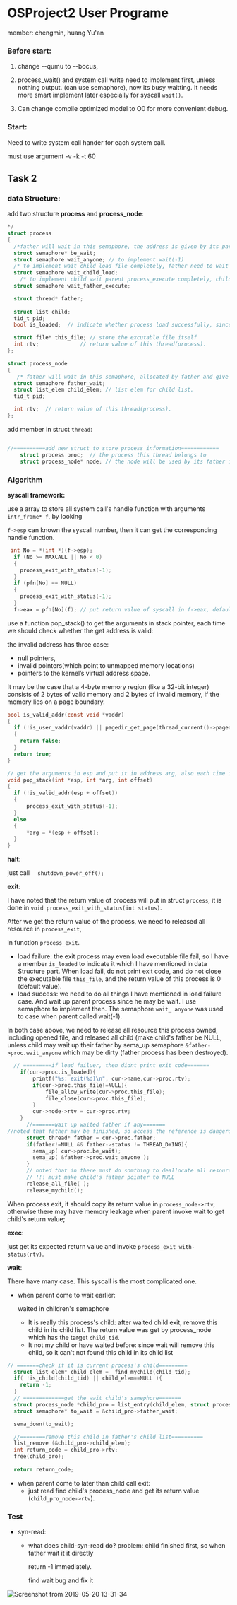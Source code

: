 # OSProject2 User Programe
member: chengmin, huang Yu'an

### Before start:
1. change --qumu to --bocus,

2. process_wait() and system call write need to implement first, unless nothing output. (can use semaphore), now its busy waitting. It needs more smart implement later especially for syscall `wait()`. 

3. Can change compile optimized model to O0 for more convenient debug.

### Start:

Need to write system call hander for each system call.

must use argument -v -k -t 60

## Task 2

### data Structure:

add two structure **process** and **process_node**:

```c
*/
struct process
{
  /*father will wait in this semaphore, the address is given by its parent*/
  struct semaphore* be_wait;
  struct semaphore wait_anyone; // to implement wait(-1)
  /* to implement wait child load file completely, father need to wait child process loaded completely */
  struct semaphore wait_child_load;
    /* to implement child wait parent process_execute completely, child need to wait father process process_execute completely*/
  struct semaphore wait_father_execute;

  struct thread* father;
  
  struct list child;
  tid_t pid;
  bool is_loaded;  // indicate whether process load successfully, since execuable file may not found or have error

  struct file* this_file; // store the excutable file itself
  int rtv;             // return value of this thread(process).
};

```

```c
struct process_node
{
   /* father will wait in this semaphore, allocated by father and give the poiner to child */
  struct semaphore father_wait; 
  struct list_elem child_elem; // list elem for child list.
  tid_t pid;

  int rtv;  // return value of this thread(process).
};

```

add member in struct  `thread`:

```c

//==========add new struct to store process information============
    struct process proc;  // the process this thread belongs to
    struct process_node* node; // the node will be used by its father in its child list
```



### Algorithm

**syscall framework:**

use a array to store all system call's handle function with arguments `intr_frame* f`,  by looking 

`f->esp` can known the syscall number, then it can get the corresponding handle function.

```c
 int No = *(int *)(f->esp);
  if (No >= MAXCALL || No < 0)
  {
    process_exit_with_status(-1);
  }
  if (pfn[No] == NULL)
  {
    process_exit_with_status(-1);
  }
  f->eax = pfn[No](f); // put return value of syscall in f->eax, default return value is 0
```

use a function pop_stack() to get the arguments in stack pointer, each time we should check whether the get address is valid:

the invalid address has three case:

- null pointers,
- invalid pointers(which point to unmapped memory locations)
-  pointers to the kernel’s virtual address space. 

It may be the case that a 4-byte memory region (like a 32-bit integer) consists of 2 bytes of valid memory and 2 bytes of invalid memory, if the memory lies on a page boundary.

```c
bool is_valid_addr(const void *vaddr)
{
  if (!is_user_vaddr(vaddr) || pagedir_get_page(thread_current()->pagedir, vaddr) == NULL)
  {
    return false;
  }
  return true;
}

// get the arguments in esp and put it in address arg, also each time invoke it need to check if address is valid
void pop_stack(int *esp, int *arg, int offset)
{
  if (!is_valid_addr(esp + offset))
  {
      process_exit_with_status(-1);
  }
  else
  {
      *arg = *(esp + offset);
  }
}

```



**halt**:

just call `  shutdown_power_off();`

**exit**:

I have noted that the return value of process will put in struct `process`, it is done in `void process_exit_with_status(int status)`.

After we get the return value of  the process, we need to released all resource in `process_exit`, 

in function `process_exit`.

- load failure: the exit process may even load executable file fail, so I have a member `is_loaded` to indicate it which I have mentioned in data Structure part. When load fail, do not print exit code, and do not close the executable file `this_file`, and the return value of this process is 0 (default value).
- load success: we need to do all things I have mentioned in load failure case. And wait up parent process since he may be wait. I use semaphore to implement then. The semaphore `wait_ anyone` was used to case when parent called wait(-1). 

In both case above, we need to release all resource this process owned, including opened file, and released all child (make child's father be NULL, unless child may wait up their father by sema_up semaphore `&father->proc.wait_anyone` which may be dirty (father process has been destroyed).

```c
  // =========if load failuer, then didnt print exit code=======
    if(cur->proc.is_loaded){
        printf("%s: exit(%d)\n", cur->name,cur->proc.rtv);
        if(cur->proc.this_file!=NULL){
            file_allow_write(cur->proc.this_file);
            file_close(cur->proc.this_file);
        }
        cur->node->rtv = cur->proc.rtv;
    }
      //=======wait up waited father if any======= 
//noted that father may be finished, so access the reference is dangerous
      struct thread* father = cur->proc.father;
      if(father!=NULL && father->status != THREAD_DYING){
        sema_up( cur->proc.be_wait);
        sema_up( &father->proc.wait_anyone );
      }
      // noted that in there must do somthing to deallocate all resource, child_list, files owned etc.
      // !!! must make child's father pointer to NULL
      release_all_file( );
      release_mychild();

```

When process exit, it should copy its return value in `process_node->rtv`, otherwise there may have memory leakage when parent invoke wait to get child's return value; 

**exec**:

just get its expected return value and invoke `process_exit_with-status(rtv)`.

**wait**:

There have many case. This syscall is the most complicated one.

- when parent come to wait earlier:

  waited in children's semaphore

  - It is really this process's child: after waited child exit, remove this child in its child list. The return value was get by process_node which has the target `child_tid`. 
  - It not my child or have waited before: since wait will remove this child, so it can't not found this child in its child list

```c
// =======check if it is current process's child=========
  struct list_elem* child_elem =  find_mychild(child_tid);
  if( !is_child(child_tid) || child_elem==NULL ){
    return -1;
  }
  // =============get the wait child's samephore=======
  struct process_node *child_pro = list_entry(child_elem, struct process_node, child_elem);
  struct semaphore* to_wait = &child_pro->father_wait;

  sema_down(to_wait);

  //========remove this child in father's child list==========
  list_remove (&child_pro->child_elem);
  int return_code = child_pro->rtv;
  free(child_pro);
  
  return return_code;    
```

- when parent come to later than child call exit:
  - just read find child's process_node and get its return value (`child_pro_node->rtv`).

 

### Test

- syn-read: 
  
  - what does child-syn-read do?  problem: child finished first, so when father wait it it directly    
  
    return -1 immediately.
  
    find wait bug and fix it

![Screenshot from 2019-05-20 13-31-34](res.png)